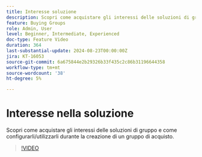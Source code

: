 ```yaml
---
title: Interesse soluzione
description: Scopri come acquistare gli interessi delle soluzioni di gruppo e come configurarli/utilizzarli durante la creazione di un gruppo di acquisto.
feature: Buying Groups
role: Admin, User
level: Beginner, Intermediate, Experienced
doc-type: Feature Video
duration: 364
last-substantial-update: 2024-08-23T00:00:00Z
jira: KT-16053
source-git-commit: 6a675844e2b29326b33f435c2c86b31196644358
workflow-type: tm+mt
source-wordcount: '38'
ht-degree: 5%

---
```



# Interesse nella soluzione

Scopri come acquistare gli interessi delle soluzioni di gruppo e come configurarli/utilizzarli durante la creazione di un gruppo di acquisto.

>[!VIDEO](https://video.tv.adobe.com/v/3450121/?learn=on&captions=ita)

